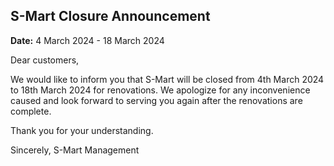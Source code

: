 ## S-Mart Closure Announcement

**Date:** 4 March 2024 - 18 March 2024

Dear customers,

We would like to inform you that S-Mart will be closed from 4th March 2024 to 18th March 2024 for renovations. We apologize for any inconvenience caused and look forward to serving you again after the renovations are complete.

Thank you for your understanding.

Sincerely,
S-Mart Management

